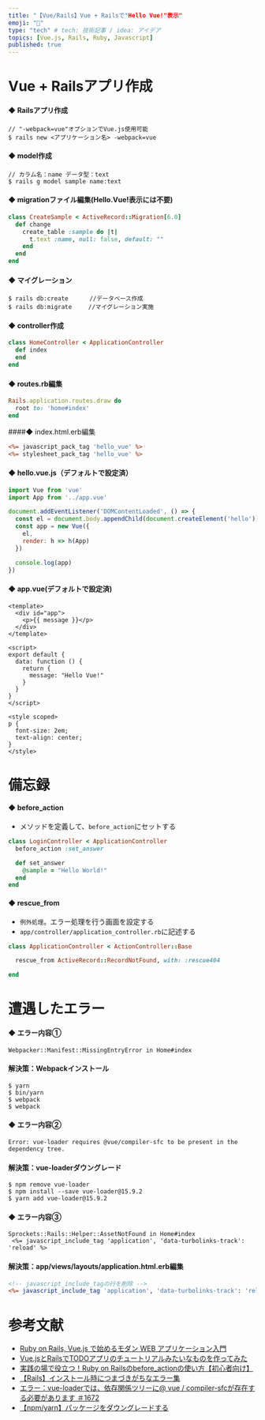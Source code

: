 ```yaml
---
title: "【Vue/Rails】Vue + Railsで"Hello Vue!"表示"
emoji: "📌"
type: "tech" # tech: 技術記事 / idea: アイデア
topics: [Vue.js, Rails, Ruby, Javascript]
published: true
---
```


# Vue + Railsアプリ作成

#### ◆ Railsアプリ作成
```
// "-webpack=vue"オプションでVue.js使用可能
$ rails new <アプリケーション名> -webpack=vue
```

#### ◆ model作成
```
// カラム名：name データ型：text
$ rails g model sample name:text
```

#### ◆ migrationファイル編集(Hello.Vue!表示には不要)
```db/migrate/20200627045139_create_sample.rb
class CreateSample < ActiveRecord::Migration[6.0]
  def change
    create_table :sample do |t|
      t.text :name, null: false, default: ""
    end
  end
end
```

#### ◆ マイグレーション
```
$ rails db:create      //データベース作成
$ rails db:migrate　   //マイグレーション実施
```

#### ◆ controller作成

```app/controllers/home_controller.rb
class HomeController < ApplicationController
  def index
  end
end
```

#### ◆ routes.rb編集
```config/routes.rb
Rails.application.routes.draw do
  root to: 'home#index'
end
```

####◆ index.html.erb編集
```app/views/home/index.html.erb
<%= javascript_pack_tag 'hello_vue' %>
<%= stylesheet_pack_tag 'hello_vue' %>
```

#### ◆ hello.vue.js（デフォルトで設定済）
```app/javascript/packs/hello_vue.js
import Vue from 'vue'
import App from '../app.vue'

document.addEventListener('DOMContentLoaded', () => {
  const el = document.body.appendChild(document.createElement('hello'))
  const app = new Vue({
    el,
    render: h => h(App)
  })

  console.log(app)
})
```

#### ◆ app.vue(デフォルトで設定済)
```app/javascript/app.vue
<template>
  <div id="app">
    <p>{{ message }}</p>
  </div>
</template>

<script>
export default {
  data: function () {
    return {
      message: "Hello Vue!"
    }
  }
}
</script>

<style scoped>
p {
  font-size: 2em;
  text-align: center;
}
</style>
```

# 備忘録

#### ◆ before_action
 - メソッドを定義して、``before_action``にセットする

```login_controller.rb
class LoginController < ApplicationController
  before_action :set_answer

  def set_answer
    @sample = "Hello World!"
  end
end
```

#### ◆ rescue_from
 - ``例外処理``。エラー処理を行う画面を設定する
 - ``app/controller/application_controller.rb``に記述する

```app/controller/application_controller.rb
class ApplicationController < ActionController::Base

  rescue_from ActiveRecord::RecordNotFound, with: :rescue404

end
```

# 遭遇したエラー

#### ◆ エラー内容①
```
Webpacker::Manifest::MissingEntryError in Home#index
```

#### 解決策：Webpackインストール
```
$ yarn
$ bin/yarn
$ webpack
$ webpack
```

#### ◆ エラー内容②
```
Error: vue-loader requires @vue/compiler-sfc to be present in the dependency tree.
```

#### 解決策：vue-loaderダウングレード
```
$ npm remove vue-loader
$ npm install --save vue-loader@15.9.2
$ yarn add vue-loader@15.9.2
```

#### ◆ エラー内容③
```
Sprockets::Rails::Helper::AssetNotFound in Home#index
 <%= javascript_include_tag 'application', 'data-turbolinks-track': 'reload' %>
```
#### 解決策：app/views/layouts/application.html.erb編集
```app/views/layouts/application.html.erb
<!-- javascript_include_tagの行を削除 -->
<%= javascript_include_tag 'application', 'data-turbolinks-track': 'reload' %>
```

# 参考文献

 - [Ruby on Rails, Vue.js で始めるモダン WEB アプリケーション入門](https://qiita.com/tatsurou313/items/4f18c0d4d231e2fb55f4)
 - [Vue.jsとRailsでTODOアプリのチュートリアルみたいなものを作ってみた](https://qiita.com/naoki85/items/51a8b0f2cbf949d08b11)
 - [実践の場で役立つ！Ruby on Railsのbefore_actionの使い方【初心者向け】](https://techacademy.jp/magazine/7464)
 - [【Rails】インストール時につまづきがちなエラー集](https://blog.yuhiisk.com/archive/2018/04/24/rails-error-collection.html)
 - [エラー：vue-loaderでは、依存関係ツリーに@ vue / compiler-sfcが存在する必要があります ＃1672](https://github.com/vuejs/vue-loader/issues/1672)
 - [【npm/yarn】パッケージをダウングレードする](https://rennnosukesann.hatenablog.com/entry/2019/01/04/004352)
